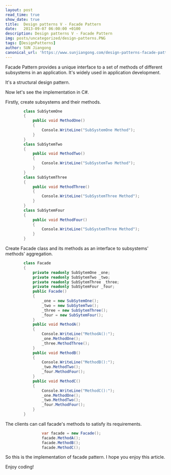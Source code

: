 ```yaml
---
layout: post
read_time: true
show_date: true
title:  Design patterns V - Facade Pattern
date:   2013-09-07 06:00:00 +0100
description: Design patterns V - Facade Pattern
img: posts/uncategorized/design-patterns.PNG
tags: [DesignPatterns]
author: SUN Jiangong
canonical_url: 'https://www.sunjiangong.com/design-patterns-facade-pattern.html'
---
```


Facade Pattern provides a unique interface to a set of methods of different subsystems in an application. It's widely used in application development.

It's a structural design pattern.

Now let's see the implementation in C#.

<!--more-->

Firstly, create subsystems and their methods.

```csharp
        class SubSytemOne
        {
            public void MethodOne()
            {
                Console.WriteLine("SubSystemOne Method");
            }
        }
        class SubSytemTwo
        {
            public void MethodTwo()
            {
                Console.WriteLine("SubSystemTwo Method");
            }
        }
        class SubSytemThree
        {
            public void MethodThree()
            {
                Console.WriteLine("SubSystemThree Method");
            }
        }
        class SubSytemFour
        {
            public void MethodFour()
            {
                Console.WriteLine("SubSystemThree Method");
            }
        }
```

Create Facade class and its methods as an interface to subsystems' methods' aggregation.
        
```csharp        
        class Facade
        {
            private readonly SubSytemOne _one;
            private readonly SubSytemTwo _two;
            private readonly SubSytemThree _three;
            private readonly SubSytemFour _four;
            public Facade()
            {
                _one = new SubSytemOne();
                _two = new SubSytemTwo();
                _three = new SubSytemThree();
                _four = new SubSytemFour();
            }
            public void MethodA()
            {
                Console.WriteLine("MethodA():");
                _one.MethodOne();
                _three.MethodThree();
            }
            public void MethodB()
            {
                Console.WriteLine("MethodB():");
                _two.MethodTwo();
                _four.MethodFour();
            }
            public void MethodC()
            {
                Console.WriteLine("MethodC():");
                _one.MethodOne();
                _two.MethodTwo();
                _four.MethodFour();
            }
        }
```

The clients can call facade's methods to satisfy its requirements.

```csharp
                var facade = new Facade();
                facade.MethodA();
                facade.MethodB();
                facade.MethodC();
```

So this is the implementation of facade pattern. I hope you enjoy this article. 

Enjoy coding!

